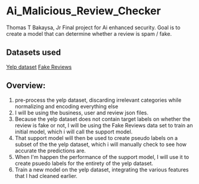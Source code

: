 # Ai_Malicious_Review_Checker
Thomas T Bakaysa, Jr
Final project for Ai enhanced security. Goal is to create a model that can determine whether a review is spam / fake.

## Datasets used
[Yelp dataset](https://www.kaggle.com/datasets/yelp-dataset/yelp-dataset/data)
[Fake Reviews](https://www.kaggle.com/datasets/mexwell/fake-reviews-dataset/data)

## Overview:
1. pre-process the yelp dataset, discarding irrelevant categories while normalizing and encoding everything else
2. I will be using the business, user and review json files.
3. Because the yelp dataset does not contain target labels on whether the review is fake or not, I will be using the Fake Reviews data set
to train an initial model, which i will call the support model.
4. That support model will then be used to create pseudo labels on a subset of the the yelp dataset, which i will manually check to see how
accurate the predictions are.
5. When I'm happen the performance of the support model, I will use it to create psuedo labels for the entirety of the yelp dataset.
6. Train a new model on the yelp dataset, integrating the various features that I had cleaned earlier.

